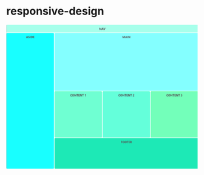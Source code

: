# responsive-design
![alt text](https://github.com/andrea78novi/responsive-design/blob/main/desktop.png?raw=true)
